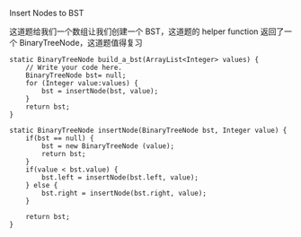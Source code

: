 Insert Nodes to BST

这道题给我们一个数组让我们创建一个 BST，这道题的 helper function 返回了一个 BinaryTreeNode，这道题值得复习


    static BinaryTreeNode build_a_bst(ArrayList<Integer> values) {
        // Write your code here.
        BinaryTreeNode bst= null;
        for (Integer value:values) {
            bst = insertNode(bst, value);
        }
        return bst;
    }

    static BinaryTreeNode insertNode(BinaryTreeNode bst, Integer value) {
        if(bst == null) {
            bst = new BinaryTreeNode (value);
            return bst;
        }
        if(value < bst.value) {
            bst.left = insertNode(bst.left, value);
        } else {
            bst.right = insertNode(bst.right, value);
        }

        return bst;
    }


